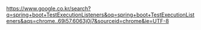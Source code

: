 

https://www.google.co.kr/search?q=spring+boot+TestExecutionListeners&oq=spring+boot+TestExecutionListeners&aqs=chrome..69i57.6063j0j7&sourceid=chrome&ie=UTF-8



